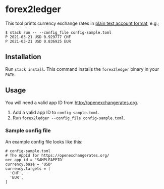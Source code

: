 # forex2ledger

This tool prints currency exchange rates in [plain text account
format](https://plaintextaccounting.org/), e.g.;

```
$ stack run -- --config_file config-sample.toml
P 2021-03-21 USD 0.929777 CHF
P 2021-03-21 USD 0.836925 EUR
```

## Installation

Run `stack install`. This command installs the `forex2ledger` binary in your
`PATH`.

## Usage

You will need a valid app ID from http://openexchangerates.org.

1. Add a valid app ID to `config-sample.toml`.
2. Run `forex2ledger --config_file config-sample.toml`.

### Sample config file

An example config file looks like this:

```
# config-sample.toml
# The AppId for https://openexchangerates.org/
oer_app_id = 'SAMPLEAPPID'
currency.base = 'USD'
currency.targets = [
  'CHF',
  'EUR',
]
```
